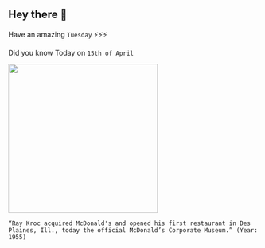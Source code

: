 ## Hey there 👋
Have an amazing `Tuesday` ⚡⚡⚡

Did you know Today on `15th of April`
 
 [<img src="https://upload.wikimedia.org/wikipedia/commons/c/c6/McDonalds_Museum.jpg" width="300" />](https://en.wikipedia.org/wiki/McDonald%27s_No._1_Store_Museum) 
 ```
“Ray Kroc acquired McDonald's and opened his first restaurant in Des Plaines, Ill., today the official McDonald’s Corporate Museum.” (Year: 1955)
```
